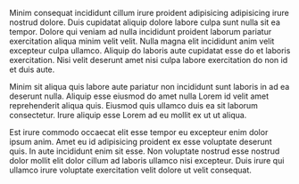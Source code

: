 Minim consequat incididunt cillum irure proident adipisicing adipisicing irure nostrud dolore. Duis cupidatat aliquip dolore labore culpa sunt nulla sit ea tempor. Dolore qui veniam ad nulla incididunt proident laborum pariatur exercitation aliqua minim velit velit. Nulla magna elit incididunt anim velit excepteur culpa ullamco. Aliquip do laboris aute cupidatat esse do et laboris exercitation. Nisi velit deserunt amet nisi culpa labore exercitation do non id et duis aute.

Minim sit aliqua quis labore aute pariatur non incididunt sunt laboris in ad ea deserunt nulla. Aliquip esse eiusmod do amet nulla Lorem id velit amet reprehenderit aliqua quis. Eiusmod quis ullamco duis ea sit laborum consectetur. Irure aliquip esse Lorem ad eu mollit ex ut ut aliqua.

Est irure commodo occaecat elit esse tempor eu excepteur enim dolor ipsum anim. Amet eu id adipisicing proident ex esse voluptate deserunt quis. In aute incididunt enim sit esse. Non voluptate nostrud esse nostrud dolor mollit elit dolor cillum ad laboris ullamco nisi excepteur. Duis irure qui ullamco irure voluptate exercitation velit dolore ut velit consequat.